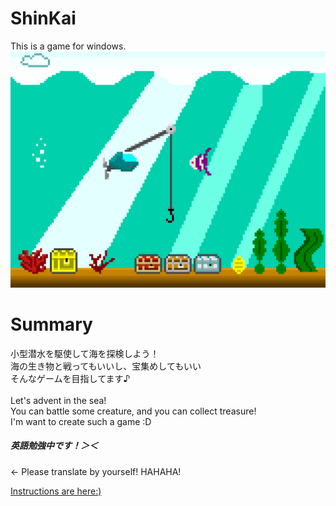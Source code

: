 # ShinKai
This is a game for windows.<br />
<img src="Media/ShinKai.png"><br />

# Summary
小型潜水を駆使して海を探検しよう！<br />
海の生き物と戦ってもいいし、宝集めしてもいい<br />
そんなゲームを目指してます♪<br />
<br />
Let's advent in the sea!<br />
You can battle some creature, and you can collect treasure!<br />
I'm want to create such a game :D<br />

<h5>英語勉強中です！＞＜</h5> ← Please translate by yourself! HAHAHA!

<a href="https://github.com/nitorionedan/ShinKai/wiki">Instructions are here:)</a><br>